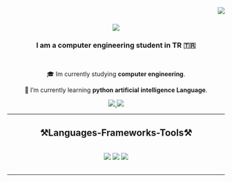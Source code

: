 <img align="right" src="https://visitor-badge.laobi.icu/badge?page_id=suleymanArifErsoy.suleymanArifErsoy" />

<h1 align="center">
    <img src="https://readme-typing-svg.herokuapp.com/?font=Righteous&size=35&center=true&vCenter=true&width=500&height=70&duration=4000&lines=Hi+There!+👋;+I'm+Suleyman+Arif!+👨🏻‍💻;"/>
</h1>

<h3 align="center">I am a computer engineering student in TR 🇹🇷</h3>
<br/>
<div align="center">
 
 🎓 Im currently studying **computer engineering**.
 
 🌱 I’m currently learning **python artificial intelligence Language**.

 </div>
 <div align="center"> 
  <a href="mailto:suleymanarifersoy@gmail.com>">
    <img src="https://img.shields.io/badge/Gmail-333333?style=for-the-badge&logo=gmail&logoColor=red" />
  </a>
  <a href="www.linkedin.com/in/ süleyman-arif-ersoy/" target="_blank">
    <img src="https://img.shields.io/badge/LinkedIn-0077B5?style=for-the-badge&logo=linkedin&logoColor=white" target="_blank" />
  </a>
</div>

<hr/>

<h2 align="center">⚒️Languages-Frameworks-Tools⚒️</h2>
<br/>
<div align="center">
    <img src="https://skillicons.dev/icons?i=git,html,css,postman,vscode,github" />
    <img src="https://skillicons.dev/icons?i=dart,flutter,go,docker,arduino,androidstudio,cs" />
    <img src="https://skillicons.dev/icons?i=anaconda,python,opencv,c,java,eclipse" /><br>
</div>

<br/>
<hr/>

